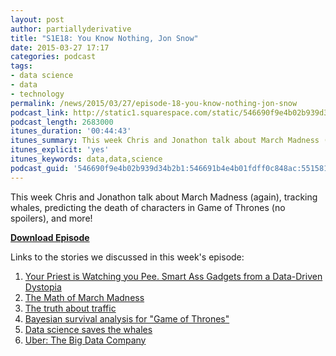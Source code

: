 ```yaml
---
layout: post
author: partiallyderivative
title: "S1E18: You Know Nothing, Jon Snow"
date: 2015-03-27 17:17
categories: podcast
tags:
- data science
- data
- technology
permalink: /news/2015/03/27/episode-18-you-know-nothing-jon-snow
podcast_link: http://static1.squarespace.com/static/546690f9e4b02b939d34b2b1/546691b4e4b01fdff0c848ac/55158fbbe4b0d6bbb546fc86/1427476501836/Partially_Derivative_Episode_18.mp3
podcast_length: 2683000
itunes_duration: '00:44:43'
itunes_summary: This week Chris and Jonathon talk about March Madness (again), tracking whales, predicting the death of characters in Game of Thrones, and more!
itunes_explicit: 'yes'
itunes_keywords: data,data,science
podcast_guid: '546690f9e4b02b939d34b2b1:546691b4e4b01fdff0c848ac:551581f7e4b088ff856f827a'
---
```


This week Chris and Jonathon talk about March Madness (again), tracking
whales, predicting the death of characters in Game of Thrones (no
spoilers), and more!

[**Download Episode**](http://static1.squarespace.com/static/546690f9e4b02b939d34b2b1/546691b4e4b01fdff0c848ac/55158fbbe4b0d6bbb546fc86/1427476501836/Partially_Derivative_Episode_18.mp3)

Links to the stories we discussed in this week's episode:

1.  [Your Priest is Watching you Pee. Smart Ass Gadgets from a
Data-Driven
Dystopia](http://priceonomics.com/one-artists-take-on-the-future-of-personal-data/)
2.  [The Math of March
Madness](http://www.nytimes.com/2015/03/22/opinion/sunday/making-march-madness-easy.html)
3.  [The truth about
traffic](http://flowingdata.com/2015/03/20/traffic-gridlock-simulation/)
4.  [Bayesian survival analysis for "Game of
Thrones"](http://allendowney.blogspot.com/2015/03/bayesian-survival-analysis-for-game-of.html)
5.  [Data science saves the
whales](http://www.nature.com/news/world-s-whaling-slaughter-tallied-1.17080?WT.mc_id=TWT_NatureNews)
6.  [Uber: The Big Data
Company](http://www.forbes.com/sites/ronhirson/2015/03/23/uber-the-big-data-company/)
